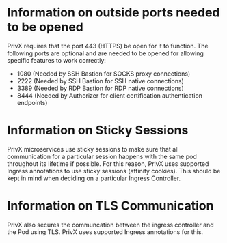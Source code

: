 # Information on outside ports needed to be opened

PrivX requires that the port 443 (HTTPS) be open for it to function. The
following ports are optional and are needed to be opened for allowing specific
features to work correctly:

- 1080 (Needed by SSH Bastion for SOCKS proxy connections)
- 2222 (Needed by SSH Bastion for SSH native connections)
- 3389 (Needed by RDP Bastion for RDP native connections)
- 8444 (Needed by Authorizer for client certification authentication endpoints)

# Information on Sticky Sessions

PrivX microservices use sticky sessions to make sure that all communication
for a particular session happens with the same pod throughout its lifetime if
possible. For this reason, PrivX uses supported Ingress annotations to use
sticky sessions (affinity cookies). This should be kept in mind
when deciding on a particular Ingress Controller.

# Information on TLS Communication

PrivX also secures the communcation between the ingress controller and the Pod
using TLS. PrivX uses supported Ingress annotations for this.
